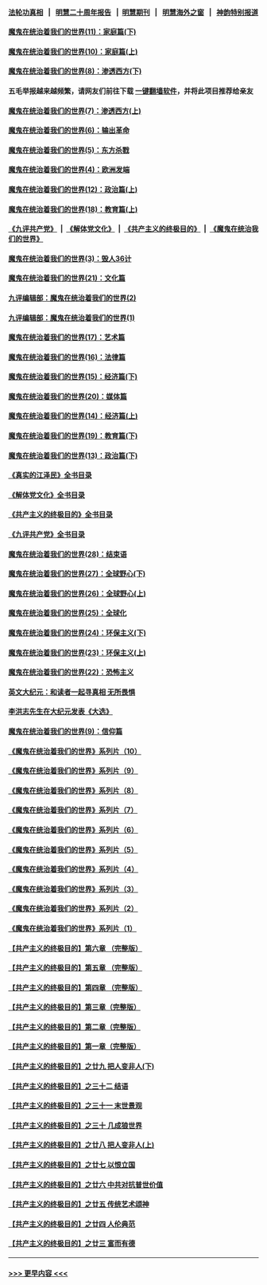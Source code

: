 #### [法轮功真相](https://github.com/gfw-breaker/truth/blob/master/README.md?t=0) &nbsp;&nbsp;|&nbsp;&nbsp; [明慧二十周年报告](https://github.com/gfw-breaker/mh-reports/blob/master/README.md?t=0) &nbsp;&nbsp;|&nbsp;&nbsp;[明慧期刊](https://github.com/gfw-breaker/mh-qikan) &nbsp;&nbsp;|&nbsp;&nbsp; [明慧海外之窗](https://github.com/gfw-breaker/mh-news/blob/master/README.md?t=0) &nbsp;&nbsp;|&nbsp;&nbsp; [神韵特别报道](https://github.com/gfw-breaker/mh-news/blob/master/shenyun.md?t=0)
#### [魔鬼在统治着我们的世界(11)：家庭篇(下)](../pages/nsc422/n10440961.md?t=12161550) 
#### [魔鬼在统治着我们的世界(10)：家庭篇(上)](../pages/nsc422/n10435448.md?t=12161550) 
#### [魔鬼在统治着我们的世界(8)：渗透西方(下)](../pages/nsc422/n10429603.md?t=12161550) 
#### 五毛举报越来越频繁，请网友们前往下载 [一键翻墙软件](https://github.com/gfw-breaker/ssr-accounts)，并将此项目推荐给亲友
#### [魔鬼在统治着我们的世界(7)：渗透西方(上)](../pages/nsc422/n10426013.md?t=12161550) 
#### [魔鬼在统治着我们的世界(6)：输出革命](../pages/nsc422/n10421536.md?t=12161550) 
#### [魔鬼在统治着我们的世界(5)：东方杀戮](../pages/nsc422/n10417707.md?t=12161550) 
#### [魔鬼在统治着我们的世界(4)：欧洲发端](../pages/nsc422/n10414890.md?t=12161550) 
#### [魔鬼在统治着我们的世界(12)：政治篇(上)](../pages/nsc422/n10444576.md?t=12161550) 
#### [魔鬼在统治着我们的世界(18)：教育篇(上)](../pages/nsc422/n10526970.md?t=12161550) 
#### [《九评共产党》](https://github.com/begood0513/9ping.md/blob/master/README.md) &nbsp;|&nbsp; [《解体党文化》](../../../../jtdwh.md/blob/master/README.md)  &nbsp;|&nbsp; [《共产主义的终极目的》](../../../../gczydzjmd.md/blob/master/README.md) &nbsp;|&nbsp; [《魔鬼在统治我们的世界》](../../../../mgztzwmdsj.md/blob/master/README.md) 
#### [魔鬼在统治着我们的世界(3)：毁人36计](../pages/nsc422/n10411583.md?t=12161550) 
#### [魔鬼在统治着我们的世界(21)：文化篇](../pages/nsc422/n10597706.md?t=12161550) 
#### [九评编辑部：魔鬼在统治着我们的世界(2)](../pages/nsc422/n10410036.md?t=12161550) 
#### [九评编辑部：魔鬼在统治着我们的世界(1)](../pages/nsc422/n10406825.md?t=12161550) 
#### [魔鬼在统治着我们的世界(17)：艺术篇](../pages/nsc422/n10499093.md?t=12161550) 
#### [魔鬼在统治着我们的世界(16)：法律篇](../pages/nsc422/n10485969.md?t=12161550) 
#### [魔鬼在统治着我们的世界(15)：经济篇(下)](../pages/nsc422/n10469975.md?t=12161550) 
#### [魔鬼在统治着我们的世界(20)：媒体篇](../pages/nsc422/n10586579.md?t=12161550) 
#### [魔鬼在统治着我们的世界(14)：经济篇(上)](../pages/nsc422/n10457370.md?t=12161550) 
#### [魔鬼在统治着我们的世界(19)：教育篇(下)](../pages/nsc422/n10564808.md?t=12161550) 
#### [魔鬼在统治着我们的世界(13)：政治篇(下)](../pages/nsc422/n10448270.md?t=12161550) 
#### [《真实的江泽民》全书目录](../pages/nsc422/n13721399.md?t=12161550) 
#### [《解体党文化》全书目录](../pages/nsc422/n13721157.md?t=12161550) 
#### [《共产主义的终极目的》全书目录](../pages/nsc422/n13721048.md?t=12161550) 
#### [《九评共产党》全书目录](../pages/nsc422/n13708085.md?t=12161550) 
#### [魔鬼在统治着我们的世界(28)：结束语](../pages/nsc422/n10936246.md?t=12161550) 
#### [魔鬼在统治着我们的世界(27)：全球野心(下)](../pages/nsc422/n10928319.md?t=12161550) 
#### [魔鬼在统治着我们的世界(26)：全球野心(上)](../pages/nsc422/n10900318.md?t=12161550) 
#### [魔鬼在统治着我们的世界(25)：全球化](../pages/nsc422/n10788205.md?t=12161550) 
#### [魔鬼在统治着我们的世界(24)：环保主义(下)](../pages/nsc422/n10695307.md?t=12161550) 
#### [魔鬼在统治着我们的世界(23)：环保主义(上)](../pages/nsc422/n10688613.md?t=12161550) 
#### [魔鬼在统治着我们的世界(22)：恐怖主义](../pages/nsc422/n10614727.md?t=12161550) 
#### [英文大纪元：和读者一起寻真相 无所畏惧](../pages/nsc422/n12542027.md?t=12161550) 
#### [李洪志先生在大纪元发表《大选》](../pages/nsc422/n12534746.md?t=12161550) 
#### [魔鬼在统治着我们的世界(9)：信仰篇](../pages/nsc422/n10432159.md?t=12161550) 
#### [《魔鬼在统治着我们的世界》系列片（10）](../pages/nsc422/n12292670.md?t=12161550) 
#### [《魔鬼在统治着我们的世界》系列片（9）](../pages/nsc422/n12290859.md?t=12161550) 
#### [《魔鬼在统治着我们的世界》系列片（8）](../pages/nsc422/n12287445.md?t=12161550) 
#### [《魔鬼在统治着我们的世界》系列片（7）](../pages/nsc422/n12283425.md?t=12161550) 
#### [《魔鬼在统治着我们的世界》系列片（6）](../pages/nsc422/n12282314.md?t=12161550) 
#### [《魔鬼在统治着我们的世界》系列片（5）](../pages/nsc422/n12281419.md?t=12161550) 
#### [《魔鬼在统治着我们的世界》系列片（4）](../pages/nsc422/n12274024.md?t=12161550) 
#### [《魔鬼在统治着我们的世界》系列片（3）](../pages/nsc422/n12271322.md?t=12161550) 
#### [《魔鬼在统治着我们的世界》系列片（2）](../pages/nsc422/n12269049.md?t=12161550) 
#### [《魔鬼在统治着我们的世界》系列片（1）](../pages/nsc422/n12267575.md?t=12161550) 
#### [【共产主义的终极目的】第六章 （完整版）](../pages/nsc422/n11428913.md?t=12161550) 
#### [【共产主义的终极目的】第五章 （完整版）](../pages/nsc422/n11428912.md?t=12161550) 
#### [【共产主义的终极目的】第四章 （完整版）](../pages/nsc422/n11428907.md?t=12161550) 
#### [【共产主义的终极目的】第三章（完整版）](../pages/nsc422/n11428848.md?t=12161550) 
#### [【共产主义的终极目的】第二章（完整版）](../pages/nsc422/n11428831.md?t=12161550) 
#### [【共产主义的终极目的】第一章（完整版）](../pages/nsc422/n11417651.md?t=12161550) 
#### [【共产主义的终极目的】之廿九 把人变非人(下)](../pages/nsc422/n11344140.md?t=12161550) 
#### [【共产主义的终极目的】之三十二 结语](../pages/nsc422/n11360535.md?t=12161550) 
#### [【共产主义的终极目的】之三十一 末世景观](../pages/nsc422/n11351129.md?t=12161550) 
#### [【共产主义的终极目的】之三十 几成狼世界](../pages/nsc422/n11348280.md?t=12161550) 
#### [【共产主义的终极目的】之廿八 把人变非人(上)](../pages/nsc422/n11340492.md?t=12161550) 
#### [【共产主义的终极目的】之廿七 以恨立国](../pages/nsc422/n11336944.md?t=12161550) 
#### [【共产主义的终极目的】之廿六 中共对抗普世价值](../pages/nsc422/n11324785.md?t=12161550) 
#### [【共产主义的终极目的】之廿五 传统艺术颂神](../pages/nsc422/n11296396.md?t=12161550) 
#### [【共产主义的终极目的】之廿四 人伦典范](../pages/nsc422/n11296397.md?t=12161550) 
#### [【共产主义的终极目的】之廿三 富而有德](../pages/nsc422/n11283598.md?t=12161550) 

----
#### [ >>> 更早内容 <<< ](../indexes/nsc422-earlier.md)
